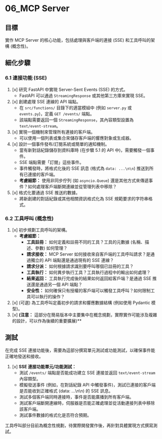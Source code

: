 # 06_MCP Server

## 目標
實作 MCP Server 的核心功能，包括處理與客戶端的連接 (SSE) 和工具呼叫的架構 (概念性)。

## 細化步驟

### 6.1 連接功能 (SSE)

1.  [x] 研究 FastAPI 中實現 Server-Sent Events (SSE) 的方式。
    *   FastAPI 可以通過 `StreamingResponse` 或其他第三方庫來實現 SSE。
2.  [x] 創建處理 SSE 連線的 API 端點。
    *   在 `src/functions/` 目錄下的適當模組中 (例如 `server.py` 或 `events.py`)，定義 `GET /events/` 端點。
    *   該端點需要返回一個 `StreamingResponse`，其內容類型設置為 `text/event-stream`。
3.  [x] 實現一個機制來管理所有連接的客戶端。
    *   可以使用一個列表或集合來儲存客戶端的響應對象或生成器。
4.  [x] 設計一個事件發布/訂閱系統或簡單的通知機制。
    *   當有新對話紀錄儲存到資料庫時 (在步驟 5.1 的 API 中)，需要觸發一個事件。
    *   SSE 端點需要「訂閱」這些事件。
    *   事件觸發時，將格式化後的 SSE 訊息 (格式為 `data: ...\n\n`) 推送到所有已連接的客戶端。
    *   **考慮細節：** 使用非同步佇列 (如 `asyncio.Queue`) 還是其他方式來傳遞事件？如何處理客戶端斷開連線並從管理列表中移除？
5.  [x] 格式化要通過 SSE 推送的數據。
    *   將新創建的對話紀錄或其他相關資訊格式化為 SSE 規範要求的字符串格式。

### 6.2 工具呼叫 (概念性)

1.  [x] 初步規劃工具呼叫的架構。
    *   **考慮細節：**
        *   **工具註冊：** 如何定義和註冊不同的工具？工具的元數據 (名稱、描述、參數) 如何管理？
        *   **請求接收：** MCP Server 如何接收來自客戶端的工具呼叫請求？是通過獨立的 API 端點還是通過現有的 SSE 連線？
        *   **請求分派：** 如何根據請求識別要呼叫哪個已註冊的工具？
        *   **工具執行：** 如何異步執行工具？工具執行過程中的輸出如何處理？
        *   **結果返回：** 工具執行完成後的結果如何返回給客戶端？是通過 SSE 推送還是通過另一個 API 端點？
        *   **安全性：** 如何確保只有授權的客戶端可以觸發工具呼叫？如何限制工具可以執行的操作？
2.  [x] (可選) 為工具呼叫定義初步的請求和響應數據結構 (例如使用 Pydantic 模型)。
3.  [x] **(注意：** 這部分在簡易版本中主要集中在概念規劃，實際實作可能涉及複雜的設計，可以作為後續的重要擴展)** 

## 測試

在完成 SSE 連接功能後，需要為這部分撰寫單元測試或功能測試，以確保事件能正確地發送和接收。

1.  [x] **SSE 連接功能單元/功能測試：**
    *   測試 `/events/` 端點是否能成功建立 SSE 連接並返回 `text/event-stream` 內容類型。
    *   模擬發送事件 (例如，在對話紀錄 API 中觸發事件)，測試已連接的客戶端是否能收到正確格式 (data: ...\n\n) 的 SSE 訊息。
    *   測試多個客戶端同時連接時，事件是否能廣播到所有客戶端。
    *   測試客戶端斷開連線時，伺服器是否能正確處理並從活動連接列表中移除該客戶端。
    *   測試事件數據的格式化是否符合預期。

工具呼叫部分目前為概念性規劃，待實際開發實作後，再針對具體實現方式撰寫測試。 